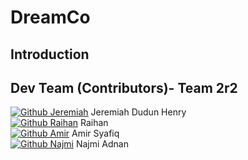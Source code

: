# DreamCo



## Introduction

## Dev Team (Contributors)- Team 2r2
<a href="https://github.com/jerrykingbob">![Github Jeremiah](https://img.shields.io/badge/GitHub-100000?style=for-the-badge&logo=github&logoColor=white)</a> Jeremiah Dudun Henry
<br><a href="https://github.com/Raihansatar">![Github Raihan](https://img.shields.io/badge/GitHub-100000?style=for-the-badge&logo=github&logoColor=white)</a> Raihan
<br><a href="https://github.com/Amirmasz">![Github Amir](https://img.shields.io/badge/GitHub-100000?style=for-the-badge&logo=github&logoColor=white)</a> Amir Syafiq
<br><a href="https://github.com/najmieadnan">![Github Najmi](https://img.shields.io/badge/GitHub-100000?style=for-the-badge&logo=github&logoColor=white)</a> Najmi Adnan
